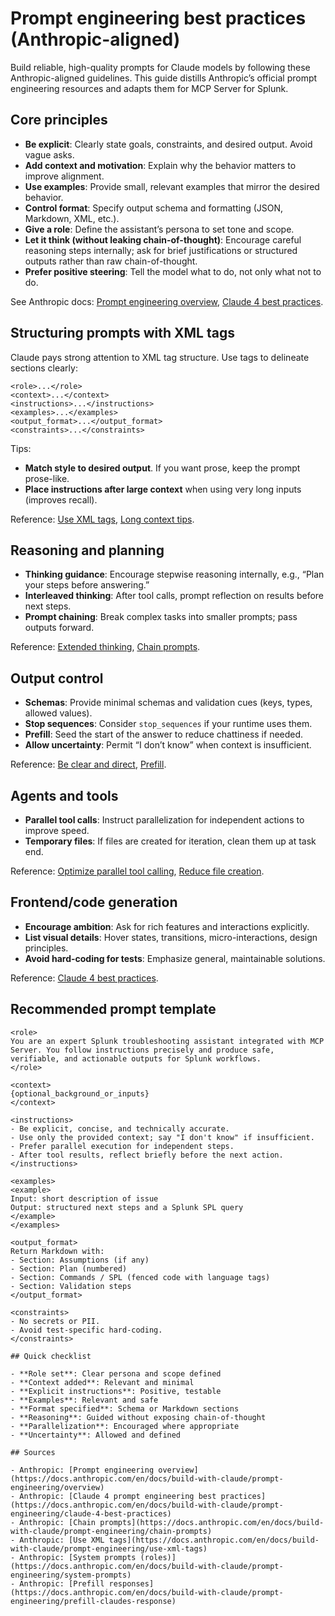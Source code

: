# Prompt engineering best practices (Anthropic-aligned)

Build reliable, high-quality prompts for Claude models by following these Anthropic-aligned guidelines. This guide distills Anthropic’s official prompt engineering resources and adapts them for MCP Server for Splunk.

## Core principles

- **Be explicit**: Clearly state goals, constraints, and desired output. Avoid vague asks.
- **Add context and motivation**: Explain why the behavior matters to improve alignment.
- **Use examples**: Provide small, relevant examples that mirror the desired behavior.
- **Control format**: Specify output schema and formatting (JSON, Markdown, XML, etc.).
- **Give a role**: Define the assistant’s persona to set tone and scope.
- **Let it think (without leaking chain-of-thought)**: Encourage careful reasoning steps internally; ask for brief justifications or structured outputs rather than raw chain-of-thought.
- **Prefer positive steering**: Tell the model what to do, not only what not to do.

See Anthropic docs: [Prompt engineering overview](https://docs.anthropic.com/en/docs/build-with-claude/prompt-engineering/overview), [Claude 4 best practices](https://docs.anthropic.com/en/docs/build-with-claude/prompt-engineering/claude-4-best-practices).

## Structuring prompts with XML tags

Claude pays strong attention to XML tag structure. Use tags to delineate sections clearly:

```text
<role>...</role>
<context>...</context>
<instructions>...</instructions>
<examples>...</examples>
<output_format>...</output_format>
<constraints>...</constraints>
```

Tips:

- **Match style to desired output**. If you want prose, keep the prompt prose-like.
- **Place instructions after large context** when using very long inputs (improves recall).

Reference: [Use XML tags](https://docs.anthropic.com/en/docs/build-with-claude/prompt-engineering/use-xml-tags), [Long context tips](https://docs.anthropic.com/en/docs/build-with-claude/prompt-engineering/long-context-tips).

## Reasoning and planning

- **Thinking guidance**: Encourage stepwise reasoning internally, e.g., “Plan your steps before answering.”
- **Interleaved thinking**: After tool calls, prompt reflection on results before next steps.
- **Prompt chaining**: Break complex tasks into smaller prompts; pass outputs forward.

Reference: [Extended thinking](https://docs.anthropic.com/en/docs/build-with-claude/extended-thinking), [Chain prompts](https://docs.anthropic.com/en/docs/build-with-claude/prompt-engineering/chain-prompts).

## Output control

- **Schemas**: Provide minimal schemas and validation cues (keys, types, allowed values).
- **Stop sequences**: Consider `stop_sequences` if your runtime uses them.
- **Prefill**: Seed the start of the answer to reduce chattiness if needed.
- **Allow uncertainty**: Permit “I don’t know” when context is insufficient.

Reference: [Be clear and direct](https://docs.anthropic.com/en/docs/build-with-claude/prompt-engineering/be-clear-and-direct), [Prefill](https://docs.anthropic.com/en/docs/build-with-claude/prompt-engineering/prefill-claudes-response).

## Agents and tools

- **Parallel tool calls**: Instruct parallelization for independent actions to improve speed.
- **Temporary files**: If files are created for iteration, clean them up at task end.

Reference: [Optimize parallel tool calling](https://docs.anthropic.com/en/docs/build-with-claude/prompt-engineering/claude-4-best-practices#optimize-parallel-tool-calling), [Reduce file creation](https://docs.anthropic.com/en/docs/build-with-claude/prompt-engineering/claude-4-best-practices#reduce-file-creation-in-agentic-coding).

## Frontend/code generation

- **Encourage ambition**: Ask for rich features and interactions explicitly.
- **List visual details**: Hover states, transitions, micro-interactions, design principles.
- **Avoid hard-coding for tests**: Emphasize general, maintainable solutions.

Reference: [Claude 4 best practices](https://docs.anthropic.com/en/docs/build-with-claude/prompt-engineering/claude-4-best-practices).

## Recommended prompt template

```text
<role>
You are an expert Splunk troubleshooting assistant integrated with MCP Server. You follow instructions precisely and produce safe, verifiable, and actionable outputs for Splunk workflows.
</role>

<context>
{optional_background_or_inputs}
</context>

<instructions>
- Be explicit, concise, and technically accurate.
- Use only the provided context; say "I don't know" if insufficient.
- Prefer parallel execution for independent steps.
- After tool results, reflect briefly before the next action.
</instructions>

<examples>
<example>
Input: short description of issue
Output: structured next steps and a Splunk SPL query
</example>
</examples>

<output_format>
Return Markdown with:
- Section: Assumptions (if any)
- Section: Plan (numbered)
- Section: Commands / SPL (fenced code with language tags)
- Section: Validation steps
</output_format>

<constraints>
- No secrets or PII.
- Avoid test-specific hard-coding.
</constraints>

## Quick checklist

- **Role set**: Clear persona and scope defined
- **Context added**: Relevant and minimal
- **Explicit instructions**: Positive, testable
- **Examples**: Relevant and safe
- **Format specified**: Schema or Markdown sections
- **Reasoning**: Guided without exposing chain-of-thought
- **Parallelization**: Encouraged where appropriate
- **Uncertainty**: Allowed and defined

## Sources

- Anthropic: [Prompt engineering overview](https://docs.anthropic.com/en/docs/build-with-claude/prompt-engineering/overview)
- Anthropic: [Claude 4 prompt engineering best practices](https://docs.anthropic.com/en/docs/build-with-claude/prompt-engineering/claude-4-best-practices)
- Anthropic: [Chain prompts](https://docs.anthropic.com/en/docs/build-with-claude/prompt-engineering/chain-prompts)
- Anthropic: [Use XML tags](https://docs.anthropic.com/en/docs/build-with-claude/prompt-engineering/use-xml-tags)
- Anthropic: [System prompts (roles)](https://docs.anthropic.com/en/docs/build-with-claude/prompt-engineering/system-prompts)
- Anthropic: [Prefill responses](https://docs.anthropic.com/en/docs/build-with-claude/prompt-engineering/prefill-claudes-response)
